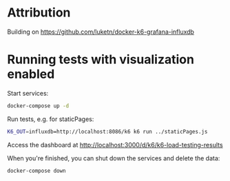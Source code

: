 # Attribution

Building on https://github.com/luketn/docker-k6-grafana-influxdb

# Running tests with visualization enabled

Start services:

```sh
docker-compose up -d
```

Run tests, e.g. for staticPages:

```sh
K6_OUT=influxdb=http://localhost:8086/k6 k6 run ../staticPages.js
```

Access the dashboard at [http://localhost:3000/d/k6/k6-load-testing-results](http://localhost:3000/d/k6/k6-load-testing-results)

When you're finished, you can shut down the services and delete the data:

```sh
docker-compose down
```
